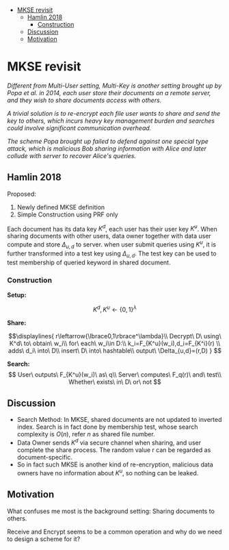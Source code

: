 - [MKSE revisit](#mkse-revisit)
  - [Hamlin 2018](#hamlin-2018)
    - [Construction](#construction)
  - [Discussion](#discussion)
  - [Motivation](#motivation)


# MKSE revisit
*Different from Multi-User setting, Multi-Key is another setting brought up by Popa et al. in 2014, each user store their documents on a remote server, and they wish to share documents access with others.*

*A trivial solution is to re-encrypt each file user wants to share and send the key to others, which incurs heavy key management burden and searches could involve significant communication overhead.*

*The scheme Popa brought up failed to defend against one special type attack, which is malicious Bob sharing information with Alice and later collude with server to recover Alice's queries.*

## Hamlin 2018
Proposed:
1. Newly defined MKSE definition
2. Simple Construction using PRF only

Each document has its data key $K^d$, each user has their user key $K^u$. When sharing documents with other users, data owner together with data user compute and store $\Delta_{u,d}$ to server. when user submit queries using $K^u$, it is further transformed into a test key using $\Delta_{u,d}$. The test key can be used to test membership of queried keyword in shared document.

### Construction
**Setup:**
```math
K^d,K^u\leftarrow{\lbrace0,1\rbrace^\lambda}
```

**Share:**
```math
\displaylines{
r\leftarrow{\lbrace0,1\rbrace^\lambda}\\
Decrypt\ D\ using\ K^d\ to\ obtain\ w_i\\
for\ each\ w_i\in D:\\
k_i=F_{K^u}(w_i),d_i=F_{K^i}(r) \\
adds\ d_i\ into\ D\\
insert\ D\ into\ hashtable\\
output\ \Delta_{u,d}=(r,D)
}

```

**Search:**
$$
User\ outputs\ F_{K^u}(w_i)\ as\ q\\
Server\ computes\ F_q(r)\ and\ test\\
Whether\ exists\ in\ D\ or\ not
$$

## Discussion
- Search Method: In MKSE, shared documents are not updated to inverted index. Search is in fact done by membership test, whose search complexity is $O(n)$, refer $n$ as shared file number.
- Data Owner sends $K^d$ via secure channel when sharing, and user complete the share process. The random value r can be regarded as document-specific.
- So in fact such MKSE is another kind of re-encryption, malicious data owners have no information about $K^u$, so nothing can be leaked.

## Motivation
What confuses me most is the background setting: Sharing documents to others.

Receive and Encrypt seems to be a common operation and why do we need to design a scheme for it? 
